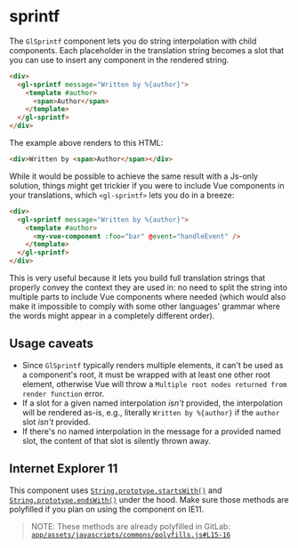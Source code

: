 # sprintf

<!-- STORY -->

The `GlSprintf` component lets you do string interpolation with child components. Each placeholder in the translation string becomes a slot that you can use to insert any component in the rendered string.

```html
<div>
  <gl-sprintf message="Written by %{author}">
    <template #author>
      <span>Author</span>
    </template>
  </gl-sprintf>
</div>
```

The example above renders to this HTML:

```html
<div>Written by <span>Author</span></div>
```

While it would be possible to achieve the same result with a Js-only solution, things might get trickier if you were to include Vue components in your translations, which `<gl-sprintf>` lets you do in a breeze:

```html
<div>
  <gl-sprintf message="Written by %{author}">
    <template #author>
      <my-vue-component :foo="bar" @event="handleEvent" />
    </template>
  </gl-sprintf>
</div>
```

This is very useful because it lets you build full translation strings that properly convey the context they are used in: no need to split the string into multiple parts to include Vue components where needed (which would also make it impossible to comply with some other languages' grammar where the words might appear in a completely different order).

## Usage caveats

- Since `GlSprintf` typically renders multiple elements, it can't be used as a component's root, it must be wrapped with at least one other root element, otherwise Vue will throw a `Multiple root nodes returned from render function` error.
- If a slot for a given named interpolation _isn't_ provided, the interpolation will be rendered as-is, e.g., literally `Written by %{author}` if the `author` slot _isn't_ provided.
- If there's no named interpolation in the message for a provided named slot, the content of that slot is silently thrown away.

## Internet Explorer 11

This component uses [`String.prototype.startsWith()`](https://developer.mozilla.org/en-US/docs/Web/JavaScript/Reference/Global_Objects/String/startsWith) and [`String.prototype.endsWith()`](https://developer.mozilla.org/en-US/docs/Web/JavaScript/Reference/Global_Objects/String/endsWith) under the hood. Make sure those methods are polyfilled if you plan on using the component on IE11.

> NOTE: These methods are already polyfilled in GitLab: [`app/assets/javascripts/commons/polyfills.js#L15-16`](https://gitlab.com/gitlab-org/gitlab/blob/dc60dee6ed6234dda9f032195577cd8fad9646d8/app/assets/javascripts/commons/polyfills.js#L15-16)
